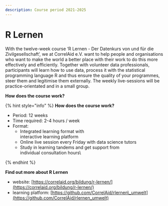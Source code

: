 ```yaml
---
description: Course period 2021-2025
---
```


# R Lernen

With the twelve-week course ‘R Lernen - Der Datenkurs von und für die Zivilgesellschaft’, we at CorrelAid e.V. want to help people and organisations who want to make the world a better place with their work to do this more effectively and efficiently. Together with volunteer data professionals, participants will learn how to use data, process it with the statistical programming language R and thus ensure the quality of your programmes, steer them and legitimise them externally. The weekly live-sessions will be practice-orientated and in a small group.

**How does the course work?**

{% hint style="info" %}
**How does the course work?**

* Period: 12 weeks
* Time required: 2-4 hours / week
* Format:&#x20;
  * Integrated learning format with\
    interactive learning platform
  * Online live session every Friday with data science tutors
  * Study in learning tandems and get support from\
    individual consultation hours\

{% endhint %}

**Find out more about R Lernen**

* website: [https://correlaid.org/bildung/r-lernen/](https://correlaid.org/bildung/r-lernen/)
* learning platform: [https://github.com/CorrelAid/rlernen\_umwelt](https://github.com/CorrelAid/rlernen_umwelt)

